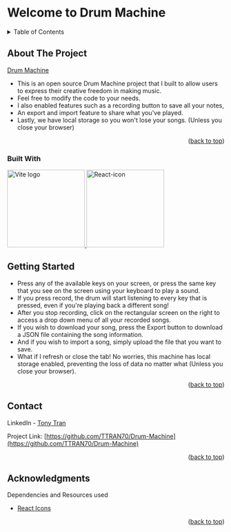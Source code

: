# Welcome to Drum Machine

<a name="readme-top"></a>

<details>
  <summary>Table of Contents</summary>
  <ol>
    <li>
      <a href="#about-the-project">About The Project</a>
      <ul>
        <li><a href="#built-with">Built With</a></li>
      </ul>
    </li>
    <li>
      <a href="#getting-started">Getting Started</a>
    </li>
    <li><a href="#contact">Contact</a></li>
    <li><a href="#acknowledgments">Acknowledgments</a></li>
  </ol>
</details>

## About The Project

<a href=https://drum-machine-play.vercel.app//>Drum Machine</a>

* This is an open source Drum Machine project that I built to allow users to express their creative freedom in making music.
* Feel free to modify the code to your needs.
* I also enabled features such as a recording button to save all your notes, 
* An export and import feature to share what you've played.
* Lastly, we have local storage so you won't lose your songs. (Unless you close your browser)

<p align="right">(<a href="#readme-top">back to top</a>)</p>

### Built With

<a href="https://vitejs.dev" target="_blank" rel="noopener noreferrer">
    <img width="180" src="https://vitejs.dev/logo.svg" alt="Vite logo">
 </a>
 <a title="react icon" href="https://react.dev/"><img width="180" alt="React-icon" src="https://upload.wikimedia.org/wikipedia/commons/thumb/a/a7/React-icon.svg/512px-React-icon.svg.png"></a>
 
 ## Getting Started

* Press any of the available keys on your screen, or press the same key that you see on the screen using your keyboard to play a sound.
* If you press record, the drum will start listening to every key that is pressed, even if you're playing back a different song!
* After you stop recording, click on the rectangular screen on the right to access a drop down menu of all your recorded songs.
* If you wish to download your song, press the Export button to download a JSON file containing the song information.
* And if you wish to import a song, simply upload the file that you want to save.
* What if I refresh or close the tab! No worries, this machine has local storage enabled, preventing the loss of data no matter what (Unless you close your browser).

<p align="right">(<a href="#readme-top">back to top</a>)</p>

## Contact

LinkedIn - [Tony Tran](https://www.linkedin.com/in/tony-tran-468215241/)

Project Link: [https://github.com/TTRAN70/Drum-Machine](https://github.com/TTRAN70/Drum-Machine)

<p align="right">(<a href="#readme-top">back to top</a>)</p>

## Acknowledgments

Dependencies and Resources used
* [React Icons](https://react-icons.github.io/react-icons/search)

<p align="right">(<a href="#readme-top">back to top</a>)</p>
